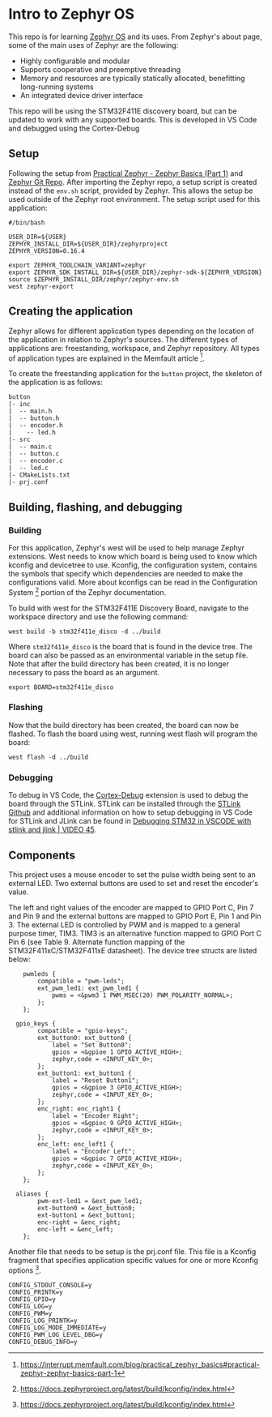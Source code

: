 # Intro to Zephyr OS

This repo is for learning [Zephyr OS](https://www.zephyrproject.org/) and its uses. From Zephyr's about page, some of the main uses of Zephyr are the following:

  * Highly configurable and modular
  * Supports cooperative and preemptive threading
  * Memory and resources are typically statically allocated, benefitting long-running systems
  * An integrated device driver interface

This repo will be using the STM32F411E discovery board, but can be updated to work with any supported boards. This is developed in VS Code and debugged using the Cortex-Debug 

## Setup

Following the setup from [Practical Zephyr - Zephyr Basics (Part 1)](https://interrupt.memfault.com/blog/practical_zephyr_basics#practical-zephyr-zephyr-basics-part-1) and [Zephyr Git Repo](https://github.com/zephyrproject-rtos/zephyr). After importing the Zephyr repo, a setup script is created instead of the `env.sh` script, provided by Zephyr. This allows the setup be used outside of the Zephyr root environment. The setup script used for this application:

```
#/bin/bash

USER_DIR=${USER}
ZEPHYR_INSTALL_DIR=${USER_DIR}/zephyrproject
ZEPHYR_VERSION=0.16.4

export ZEPHYR_TOOLCHAIN_VARIANT=zephyr
export ZEPHYR_SDK_INSTALL_DIR=${USER_DIR}/zephyr-sdk-${ZEPHYR_VERSION}
source $ZEPHYR_INSTALL_DIR/zephyr/zephyr-env.sh
west zephyr-export
```

## Creating the application

Zephyr allows for different application types depending on the location of the application in relation to Zephyr's sources. The different types of applications are: freestanding, workspace, and Zephyr repository. All types of application types are explained in the Memfault article [^1]. 

[^1]: https://interrupt.memfault.com/blog/practical_zephyr_basics#practical-zephyr-zephyr-basics-part-1

To create the freestanding application for the `button` project, the skeleton of the application is as follows:
```
button
|- inc
|  -- main.h
|  -- button.h
|  -- encoder.h
|	 -- led.h
|- src
|  -- main.c
|  -- button.c
|  -- encoder.c
|  -- led.c
|- CMakeLists.txt
|- prj.conf
```

## Building, flashing, and debugging

### Building
For this application, Zephyr's west will be used to help manage Zephyr extensions. West needs to know which board is being used to know which kconfig and devicetree to use. Kconfig, the configuration system, contains the symbols that specify which dependencies are needed to make the configurations valid. More about kconfigs can be read in the Configuration System [^2] portion of the Zephyr documentation.

[^2]: https://docs.zephyrproject.org/latest/build/kconfig/index.html

To build with west for the STM32F411E Discovery Board, navigate to the workspace directory and use the following command:

```
west build -b stm32f411e_disco -d ../build
```

Where `stm32f411e_disco` is the board that is found in the device tree. The board can also be passed as an environmental variable in the setup file. Note that after the build directory has been created, it is no longer necessary to pass the board as an argument.

```
export BOARD=stm32f411e_disco
```

### Flashing

Now that the build directory has been created, the board can now be flashed. To flash the board using west, running west flash will program the board:

```
west flash -d ../build
```

### Debugging

To debug in VS Code, the [Cortex-Debug](https://marketplace.visualstudio.com/items?itemName=marus25.cortex-debug) extension is used to debug the board through the STLink. STLink can be installed through the 
[STLink Github](https://github.com/stlink-org/stlink/tree/testing) and additional information on how to setup debugging in VS Code for STLink and JLink can be found in [Debugging STM32 in VSCODE with stlink and jlink | VIDEO 45](https://www.youtube.com/watch?v=g2Kf6RbdrIs&t=266s).

## Components

This project uses a mouse encoder to set the pulse width being sent to an external LED. Two external buttons are used to set and reset the encoder's value.

The left and right values of the encoder are mapped to GPIO Port C, Pin 7 and Pin 9 and the external buttons are mapped to GPIO Port E, Pin 1 and Pin 3. The external LED is controlled by PWM and is mapped to a general purpose timer, TIM3. TIM3 is an alternative function mapped to GPIO Port C Pin 6 (see Table 9. Alternate function mapping of the STM32F411xC/STM32F411xE datasheet). The device tree structs are listed below:

```
	pwmleds {
		compatible = "pwm-leds";
		ext_pwm_led1: ext_pwm_led1 {
			pwms = <&pwm3 1 PWM_MSEC(20) PWM_POLARITY_NORMAL>;
		};
	};

  gpio_keys {
		compatible = "gpio-keys";
		ext_button0: ext_button0 {
			label = "Set Button0";
			gpios = <&gpioe 1 GPIO_ACTIVE_HIGH>;
			zephyr,code = <INPUT_KEY_0>;
		};
		ext_button1: ext_button1 {
			label = "Reset Button1";
			gpios = <&gpioe 3 GPIO_ACTIVE_HIGH>;
			zephyr,code = <INPUT_KEY_0>;
		};
		enc_right: enc_right1 {
			label = "Encoder Right";
			gpios = <&gpioc 9 GPIO_ACTIVE_HIGH>;
			zephyr,code = <INPUT_KEY_0>;
		};
		enc_left: enc_left1 {
			label = "Encoder Left";
			gpios = <&gpioc 7 GPIO_ACTIVE_HIGH>;
			zephyr,code = <INPUT_KEY_0>;
		};
	};

  aliases {
		pwm-ext-led1 = &ext_pwm_led1;
		ext-button0 = &ext_button0;
		ext-button1 = &ext_button1;
		enc-right = &enc_right;
		enc-left = &enc_left;
	};
```

Another file that needs to be setup is the prj.conf file. This file is a Kconfig fragment that specifies application specific values for one or more Kconfig options [^2].

```
CONFIG_STDOUT_CONSOLE=y
CONFIG_PRINTK=y
CONFIG_GPIO=y
CONFIG_LOG=y
CONFIG_PWM=y
CONFIG_LOG_PRINTK=y
CONFIG_LOG_MODE_IMMEDIATE=y
CONFIG_PWM_LOG_LEVEL_DBG=y
CONFIG_DEBUG_INFO=y
```
